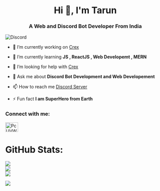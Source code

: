 <h1 align="center">Hi 👋, I'm Tarun</h1>
<h3 align="center">A Web and Discord Bot Developer From India</h3>

<img align="center" src="https://discord.c99.nl/widget/theme-3/977267958378283009.png" alt="Discord"/>

- 🔭 I’m currently working on [Crex](https://discord.com/api/oauth2/authorize?client_id=986549210499403806&permissions=8&scope=bot%20applications.commands)

- 🌱 I’m currently learning **JS , ReactJS , Web Developemt , MERN**

- 🤝 I’m looking for help with [Crex](https://discord.com/api/oauth2/authorize?client_id=986549210499403806&permissions=8&scope=bot%20applications.commands)

- 💬 Ask me about **Discord Bot Development and Web Developement**

- 📫 How to reach me [Discord Server](https://discord.gg/jzPFwqUabA)

- ⚡ Fun fact **I am SuperHero from Earth**

<h3 align="left">Connect with me:</h3>
<p align="left">
<a href="https://discord.gg/jzPFwqUabA" target="blank"><img align="center" src="https://raw.githubusercontent.com/rahuldkjain/github-profile-readme-generator/master/src/images/icons/Social/discord.svg" alt="PcUVWApWN3" height="30" width="40" /></a>

# GitHub Stats:
![](https://github-readme-stats.vercel.app/api?username=Tarun2468&theme=dark&hide_border=false&include_all_commits=true&count_private=true)<br/>
![](https://github-readme-streak-stats.herokuapp.com/?user=Tarun2468&theme=dark&hide_border=false)<br/>
![](https://github-readme-stats.vercel.app/api/top-langs/?username=Tarun2468&theme=dark&hide_border=false&include_all_commits=true&count_private=true&layout=compact)

  [![](https://visitcount.itsvg.in/api?id=Tarun2468&icon=0&color=0)](https://visitcount.itsvg.in)
